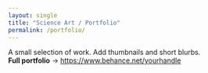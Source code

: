 ```yaml
---
layout: single
title: "Science Art / Portfolio"
permalink: /portfolio/
---
```

A small selection of work. Add thumbnails and short blurbs.  
**Full portfolio** → <https://www.behance.net/yourhandle>
